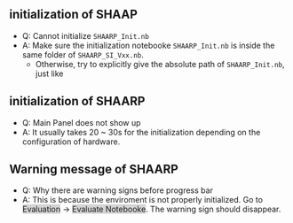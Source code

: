 ## initialization of SHAAP 
- Q: Cannot initialize `SHAARP_Init.nb` 
- A: Make sure the initialization notebooke `SHAARP_Init.nb` is inside the same folder of `SHAARP_SI_Vxx.nb`. 
	- Otherwise, try to explicitly give the absolute path of `SHAARP_Init.nb`, just like 
## initialization of SHAARP 
- Q: Main Panel does not show up 
- A: It usually takes 20 ~ 30s for the initialization depending on the configuration of hardware. 

## Warning message of SHAARP 
- Q: Why there are warning signs before progress bar 
- A: This is because the enviroment is not properly initialized. Go to <span style="background-color: #D3D3D3">Evaluation</span> -> <span style="background-color: #D3D3D3">Evaluate Notebooke</span>. The warning sign should disappear.
